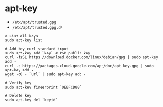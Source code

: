 # apt-key

- `/etc/apt/trusted.gpg`
- `/etc/apt/trusted.gpg.d/`

```shell
# List all keys
sudo apt-key list

# Add key curl standard input
sudo apt-key add `key` # PGP public key
curl -fsSL https://download.docker.com/linux/debian/gpg | sudo apt-key add -
curl -s https://packages.cloud.google.com/apt/doc/apt-key.gpg | sudo apt-key add -
wget -qO - `url` | sudo apt-key add -

# Verify key
sudo apt-key fingerprint `0EBFCD88`

# Delete key
sudo apt-key del `keyid`
```
